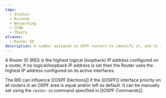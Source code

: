 ```yaml
---
tags:
  - Studies
  - Acronym
  - Networking
  - CCNA
  - Theory
aliases:
  - Router ID
description: A number assigned to OSPF routers to identify it, and to influence the DR and BDR elections.
---
```

A Router ID (RID) is the highest logical (loopback) IP address configured on a router, if no logical/loopback IP address is set then the Router uses the highest IP address configured on its active interfaces.

The RID can influence [[OSPF Elections]] if the [[OSPF]] interface priority on all routers in an OSPF area is equal and/or left as default. It can be manually set using the `router-id` command specified in [[OSPF Commands]].